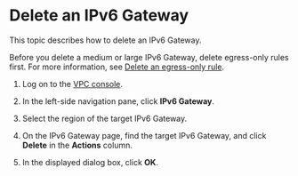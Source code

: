 # Delete an IPv6 Gateway

This topic describes how to delete an IPv6 Gateway.

Before you delete a medium or large IPv6 Gateway, delete egress-only rules first. For more information, see [Delete an egress-only rule]().

1.  Log on to the [VPC console](https://vpcnext.console.aliyun.com).

2.  In the left-side navigation pane, click **IPv6 Gateway**.

3.  Select the region of the target IPv6 Gateway.

4.  On the IPv6 Gateway page, find the target IPv6 Gateway, and click **Delete** in the **Actions** column.

5.  In the displayed dialog box, click **OK**.


